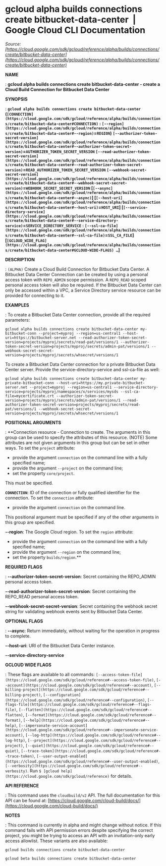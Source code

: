 # gcloud alpha builds connections create bitbucket-data-center  |  Google Cloud CLI Documentation

*Source: [https://cloud.google.com/sdk/gcloud/reference/alpha/builds/connections/create/bitbucket-data-center](https://cloud.google.com/sdk/gcloud/reference/alpha/builds/connections/create/bitbucket-data-center)*

**NAME**

: **gcloud alpha builds connections create bitbucket-data-center - create a Cloud Build Connection for Bitbucket Data Center**

**SYNOPSIS**

: **`gcloud alpha builds connections create bitbucket-data-center` (`[CONNECTION](https://cloud.google.com/sdk/gcloud/reference/alpha/builds/connections/create/bitbucket-data-center#CONNECTION)` : `[--region](https://cloud.google.com/sdk/gcloud/reference/alpha/builds/connections/create/bitbucket-data-center#--region)`=`REGION`) `[--authorizer-token-secret-version](https://cloud.google.com/sdk/gcloud/reference/alpha/builds/connections/create/bitbucket-data-center#--authorizer-token-secret-version)`=`AUTHORIZER_TOKEN_SECRET_VERSION` `[--read-authorizer-token-secret-version](https://cloud.google.com/sdk/gcloud/reference/alpha/builds/connections/create/bitbucket-data-center#--read-authorizer-token-secret-version)`=`READ_AUTHORIZER_TOKEN_SECRET_VERSION` `[--webhook-secret-secret-version](https://cloud.google.com/sdk/gcloud/reference/alpha/builds/connections/create/bitbucket-data-center#--webhook-secret-secret-version)`=`WEBHOOK_SECRET_SECRET_VERSION` [`[--async](https://cloud.google.com/sdk/gcloud/reference/alpha/builds/connections/create/bitbucket-data-center#--async)`] [`[--host-uri](https://cloud.google.com/sdk/gcloud/reference/alpha/builds/connections/create/bitbucket-data-center#--host-uri)`=`HOST_URI`] [`[--service-directory-service](https://cloud.google.com/sdk/gcloud/reference/alpha/builds/connections/create/bitbucket-data-center#--service-directory-service)`=`SERVICE_DIRECTORY_SERVICE` : `[--ssl-ca-file](https://cloud.google.com/sdk/gcloud/reference/alpha/builds/connections/create/bitbucket-data-center#--ssl-ca-file)`=`SSL_CA_FILE`] [`[GCLOUD_WIDE_FLAG](https://cloud.google.com/sdk/gcloud/reference/alpha/builds/connections/create/bitbucket-data-center#GCLOUD-WIDE-FLAGS) …`]**

**DESCRIPTION**

: `(ALPHA)` Create a Cloud Build Connection for Bitbucket Data Center.
A Bitbucket Data Center Connection can be created by using a personal access
token with `REPO_ADMIN` scope permission. A `REPO_READ`
scoped personal access token will also be required.
If the Bitbucket Data Center can only be accessed within a VPC, a Service
Directory service resource can be provided for connecting to it.

**EXAMPLES**

: To create a Bitbucket Data Center connection, provide all the required
parameters:

```
gcloud alpha builds connections create bitbucket-data-center my-bitbucket-conn --project=myproj --region=us-central1 --host-uri=https://bitbucket-server.net --read-authorizer-token-secret-version=projects/myproj/secrets/read-pat/versions/1 --authorizer-token-secret-version=projects/myproj/secrets/admin-pat/versions/1 --webhook-secret-secret-version=projects/myproj/secrets/whsecret/versions/1
```

To create a Bitbucket Data Center connection for a private Bitbucket Data Center
server. Provide the service-directory-service and ssl-ca-file as well:

```
gcloud alpha builds connections create bitbucket-data-center my-private-bitbucket-conn --host-uri=https://my.private-bitbucket-server.net --project=myproj --region=us-central1 --service-directory-service=projects/myproj/namespaces/x/services/mysds --ssl-ca-file=mycertificate.crt --authorizer-token-secret-version=projects/myproj/secrets/admin-pat/versions/1 --read-authorizer-token-secret-version=projects/myproj/secrets/read-pat/versions/1 --webhook-secret-secret-version=projects/myproj/secrets/whsecret/versions/1
```

**POSITIONAL ARGUMENTS**

: **Connection resource - Connection to create. The arguments in this group can be
used to specify the attributes of this resource. (NOTE) Some attributes are not
given arguments in this group but can be set in other ways.
To set the `project` attribute:

- provide the argument `connection` on the command line with a fully
specified name;
- provide the argument `--project` on the command line;
- set the property `core/project`.

This must be specified.

**`CONNECTION`**:
ID of the connection or fully qualified identifier for the connection.
To set the `connection` attribute:

- provide the argument `connection` on the command line.

This positional argument must be specified if any of the other arguments in this
group are specified.

**--region**:
The Google Cloud region.
To set the `region` attribute:

- provide the argument `connection` on the command line with a fully
specified name;
- provide the argument `--region` on the command line;
- set the property `builds/region`.**

**REQUIRED FLAGS**

: **--authorizer-token-secret-version**:
Secret containing the REPO_ADMIN personal access token.

**--read-authorizer-token-secret-version**:
Secret containing the REPO_READ personal access token.

**--webhook-secret-secret-version**:
Secret containing the webhook secret string for validating webhook events sent
by Bitbucket Data Center.

**OPTIONAL FLAGS**

: **--async**:
Return immediately, without waiting for the operation in progress to complete.

**--host-uri**:
URI of the Bitbucket Data Center instance.

**--service-directory-service**

**GCLOUD WIDE FLAGS**

: These flags are available to all commands: `[--access-token-file](https://cloud.google.com/sdk/gcloud/reference#--access-token-file)`,
`[--account](https://cloud.google.com/sdk/gcloud/reference#--account)`, `[--billing-project](https://cloud.google.com/sdk/gcloud/reference#--billing-project)`,
`[--configuration](https://cloud.google.com/sdk/gcloud/reference#--configuration)`,
`[--flags-file](https://cloud.google.com/sdk/gcloud/reference#--flags-file)`,
`[--flatten](https://cloud.google.com/sdk/gcloud/reference#--flatten)`, `[--format](https://cloud.google.com/sdk/gcloud/reference#--format)`, `[--help](https://cloud.google.com/sdk/gcloud/reference#--help)`, `[--impersonate-service-account](https://cloud.google.com/sdk/gcloud/reference#--impersonate-service-account)`,
`[--log-http](https://cloud.google.com/sdk/gcloud/reference#--log-http)`,
`[--project](https://cloud.google.com/sdk/gcloud/reference#--project)`, `[--quiet](https://cloud.google.com/sdk/gcloud/reference#--quiet)`, `[--trace-token](https://cloud.google.com/sdk/gcloud/reference#--trace-token)`, `[--user-output-enabled](https://cloud.google.com/sdk/gcloud/reference#--user-output-enabled)`,
`[--verbosity](https://cloud.google.com/sdk/gcloud/reference#--verbosity)`.
Run `$ [gcloud help](https://cloud.google.com/sdk/gcloud/reference)` for details.

**API REFERENCE**

: This command uses the `cloudbuild/v2` API. The full documentation for
this API can be found at: [https://cloud.google.com/cloud-build/docs/](https://cloud.google.com/cloud-build/docs/)

**NOTES**

: This command is currently in alpha and might change without notice. If this
command fails with API permission errors despite specifying the correct project,
you might be trying to access an API with an invitation-only early access
allowlist. These variants are also available:

```
gcloud builds connections create bitbucket-data-center
```

```
gcloud beta builds connections create bitbucket-data-center
```